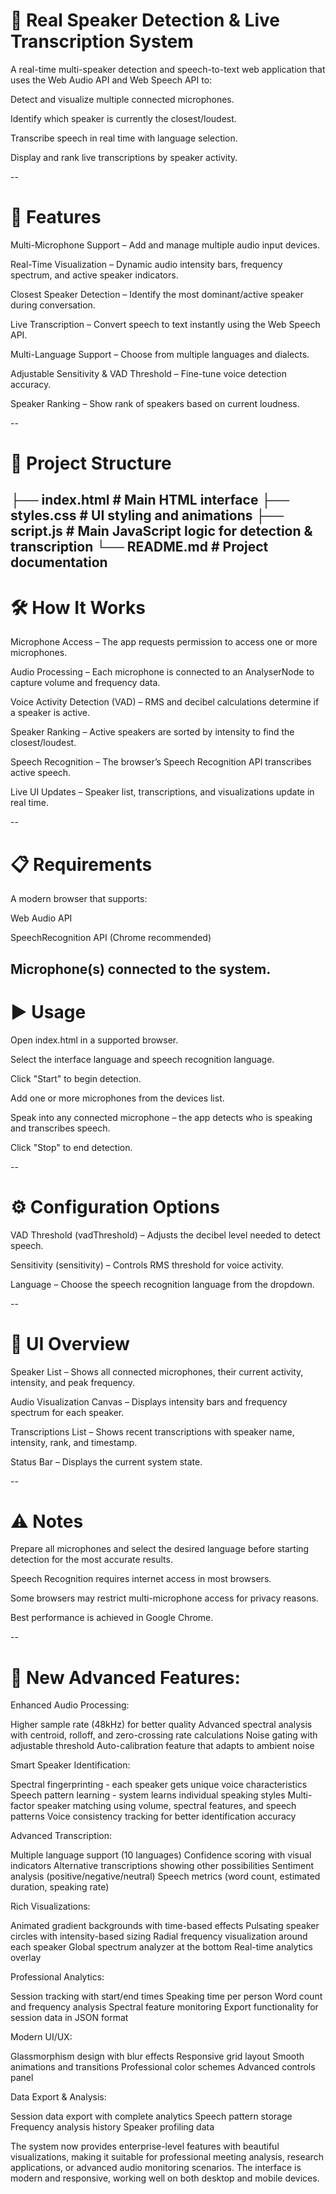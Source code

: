 # 🎤 Real Speaker Detection & Live Transcription System
A real-time multi-speaker detection and speech-to-text web application that uses the Web Audio API and Web Speech API to:

Detect and visualize multiple connected microphones.

Identify which speaker is currently the closest/loudest.

Transcribe speech in real time with language selection.

Display and rank live transcriptions by speaker activity.

--
# 🚀 Features
Multi-Microphone Support – Add and manage multiple audio input devices.

Real-Time Visualization – Dynamic audio intensity bars, frequency spectrum, and active speaker indicators.

Closest Speaker Detection – Identify the most dominant/active speaker during conversation.

Live Transcription – Convert speech to text instantly using the Web Speech API.

Multi-Language Support – Choose from multiple languages and dialects.

Adjustable Sensitivity & VAD Threshold – Fine-tune voice detection accuracy.

Speaker Ranking – Show rank of speakers based on current loudness.

--
# 📂 Project Structure

├── index.html      # Main HTML interface
├── styles.css      # UI styling and animations
├── script.js       # Main JavaScript logic for detection & transcription
└── README.md       # Project documentation
--
# 🛠️ How It Works
Microphone Access – The app requests permission to access one or more microphones.

Audio Processing – Each microphone is connected to an AnalyserNode to capture volume and frequency data.

Voice Activity Detection (VAD) – RMS and decibel calculations determine if a speaker is active.

Speaker Ranking – Active speakers are sorted by intensity to find the closest/loudest.

Speech Recognition – The browser’s Speech Recognition API transcribes active speech.

Live UI Updates – Speaker list, transcriptions, and visualizations update in real time.

--
# 📋 Requirements
A modern browser that supports:

Web Audio API

SpeechRecognition API (Chrome recommended)

Microphone(s) connected to the system.
--
# ▶️ Usage
Open index.html in a supported browser.

Select the interface language and speech recognition language.

Click "Start" to begin detection.

Add one or more microphones from the devices list.

Speak into any connected microphone – the app detects who is speaking and transcribes speech.

Click "Stop" to end detection.

--
# ⚙️ Configuration Options
VAD Threshold (vadThreshold) – Adjusts the decibel level needed to detect speech.

Sensitivity (sensitivity) – Controls RMS threshold for voice activity.

Language – Choose the speech recognition language from the dropdown.

--
# 🎨 UI Overview
Speaker List – Shows all connected microphones, their current activity, intensity, and peak frequency.

Audio Visualization Canvas – Displays intensity bars and frequency spectrum for each speaker.

Transcriptions List – Shows recent transcriptions with speaker name, intensity, rank, and timestamp.

Status Bar – Displays the current system state.

--
# ⚠️ Notes

Prepare all microphones and select the desired language before starting detection for the most accurate results.

Speech Recognition requires internet access in most browsers.

Some browsers may restrict multi-microphone access for privacy reasons.

Best performance is achieved in Google Chrome.


--
# 🚀 New Advanced Features:
Enhanced Audio Processing:

Higher sample rate (48kHz) for better quality
Advanced spectral analysis with centroid, rolloff, and zero-crossing rate calculations
Noise gating with adjustable threshold
Auto-calibration feature that adapts to ambient noise

Smart Speaker Identification:

Spectral fingerprinting - each speaker gets unique voice characteristics
Speech pattern learning - system learns individual speaking styles
Multi-factor speaker matching using volume, spectral features, and speech patterns
Voice consistency tracking for better identification accuracy

Advanced Transcription:

Multiple language support (10 languages)
Confidence scoring with visual indicators
Alternative transcriptions showing other possibilities
Sentiment analysis (positive/negative/neutral)
Speech metrics (word count, estimated duration, speaking rate)

Rich Visualizations:

Animated gradient backgrounds with time-based effects
Pulsating speaker circles with intensity-based sizing
Radial frequency visualization around each speaker
Global spectrum analyzer at the bottom
Real-time analytics overlay

Professional Analytics:

Session tracking with start/end times
Speaking time per person
Word count and frequency analysis
Spectral feature monitoring
Export functionality for session data in JSON format

Modern UI/UX:

Glassmorphism design with blur effects
Responsive grid layout
Smooth animations and transitions
Professional color schemes
Advanced controls panel

Data Export & Analysis:

Session data export with complete analytics
Speech pattern storage
Frequency analysis history
Speaker profiling data


The system now provides enterprise-level features with beautiful visualizations, making it suitable for professional meeting analysis, research applications, or advanced audio monitoring scenarios. The interface is modern and responsive, working well on both desktop and mobile devices.


